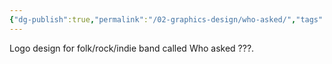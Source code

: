 ```yaml
---
{"dg-publish":true,"permalink":"/02-graphics-design/who-asked/","tags":["graphic-design"]}
---
```


Logo design for folk/rock/indie band called Who asked ???.